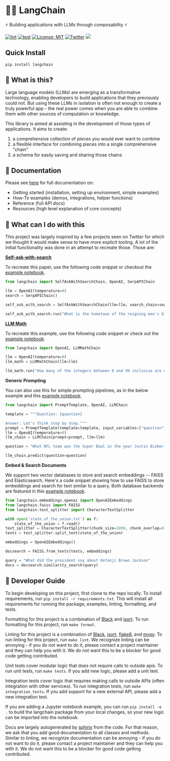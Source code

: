 # 🦜️🔗 LangChain

⚡ Building applications with LLMs through composability ⚡

[![lint](https://github.com/hwchase17/langchain/actions/workflows/lint.yml/badge.svg)](https://github.com/hwchase17/langchain/actions/workflows/lint.yml) [![test](https://github.com/hwchase17/langchain/actions/workflows/test.yml/badge.svg)](https://github.com/hwchase17/langchain/actions/workflows/test.yml) [![License: MIT](https://img.shields.io/badge/License-MIT-yellow.svg)](https://opensource.org/licenses/MIT) [![Twitter](https://img.shields.io/twitter/url/https/twitter.com/langchainai.svg?style=social&label=Follow%20%40LangChainAI)](https://twitter.com/langchainai) [![](https://dcbadge.vercel.app/api/server/6adMQxSpJS?compact=true&style=flat)](https://discord.gg/6adMQxSpJS)

## Quick Install

`pip install langchain`

## 🤔 What is this?

Large language models (LLMs) are emerging as a transformative technology, enabling
developers to build applications that they previously could not.
But using these LLMs in isolation is often not enough to
create a truly powerful app - the real power comes when you are able to
combine them with other sources of computation or knowledge.

This library is aimed at assisting in the development of those types of applications.
It aims to create:

1. a comprehensive collection of pieces you would ever want to combine
2. a flexible interface for combining pieces into a single comprehensive "chain"
3. a schema for easily saving and sharing those chains

## 📖 Documentation

Please see [here](https://langchain.readthedocs.io/en/latest/?) for full documentation on:
- Getting started (installation, setting up environment, simple examples)
- How-To examples (demos, integrations, helper functions)
- Reference (full API docs)
- Resources (high level explanation of core concepts)

## 🚀 What can I do with this

This project was largely inspired by a few projects seen on Twitter for which we thought it would make sense to have more explicit tooling. A lot of the initial functionality was done in an attempt to recreate those. Those are:

**[Self-ask-with-search](https://ofir.io/self-ask.pdf)**

To recreate this paper, use the following code snippet or checkout the [example notebook](https://github.com/hwchase17/langchain/blob/master/examples/self_ask_with_search.ipynb).

```python
from langchain import SelfAskWithSearchChain, OpenAI, SerpAPIChain

llm = OpenAI(temperature=0)
search = SerpAPIChain()

self_ask_with_search = SelfAskWithSearchChain(llm=llm, search_chain=search)

self_ask_with_search.run("What is the hometown of the reigning men's U.S. Open champion?")
```

**[LLM Math](https://twitter.com/amasad/status/1568824744367259648?s=20&t=-7wxpXBJinPgDuyHLouP1w)**

To recreate this example, use the following code snippet or check out the [example notebook](https://github.com/hwchase17/langchain/blob/master/examples/llm_math.ipynb).

```python
from langchain import OpenAI, LLMMathChain

llm = OpenAI(temperature=0)
llm_math = LLMMathChain(llm=llm)

llm_math.run("How many of the integers between 0 and 99 inclusive are divisible by 8?")
```

**Generic Prompting**

You can also use this for simple prompting pipelines, as in the below example and this [example notebook](https://github.com/hwchase17/langchain/blob/master/examples/simple_prompts.ipynb).

```python
from langchain import PromptTemplate, OpenAI, LLMChain

template = """Question: {question}

Answer: Let's think step by step."""
prompt = PromptTemplate(template=template, input_variables=["question"])
llm = OpenAI(temperature=0)
llm_chain = LLMChain(prompt=prompt, llm=llm)

question = "What NFL team won the Super Bowl in the year Justin Bieber was born?"

llm_chain.predict(question=question)
```

**Embed & Search Documents**

We support two vector databases to store and search embeddings -- FAISS and Elasticsearch. Here's a code snippet showing how to use FAISS to store embeddings and search for text similar to a query. Both database backends are featured in this [example notebook](https://github.com/hwchase17/langchain/blob/master/examples/embeddings.ipynb).

```python
from langchain.embeddings.openai import OpenAIEmbeddings
from langchain.faiss import FAISS
from langchain.text_splitter import CharacterTextSplitter

with open('state_of_the_union.txt') as f:
    state_of_the_union = f.read()
text_splitter = CharacterTextSplitter(chunk_size=1000, chunk_overlap=0)
texts = text_splitter.split_text(state_of_the_union)

embeddings = OpenAIEmbeddings()

docsearch = FAISS.from_texts(texts, embeddings)

query = "What did the president say about Ketanji Brown Jackson"
docs = docsearch.similarity_search(query)
```

## 🤖 Developer Guide

To begin developing on this project, first clone to the repo locally.
To install requirements, run `pip install -r requirements.txt`.
This will install all requirements for running the package, examples, linting, formatting, and tests.

Formatting for this project is a combination of [Black](https://black.readthedocs.io/en/stable/) and [isort](https://pycqa.github.io/isort/).
To run formatting for this project, run `make format`.

Linting for this project is a combination of [Black](https://black.readthedocs.io/en/stable/), [isort](https://pycqa.github.io/isort/), [flake8](https://flake8.pycqa.org/en/latest/), and [mypy](http://mypy-lang.org/).
To run linting for this project, run `make lint`.
We recognize linting can be annoying - if you do not want to do it, please contact a project maintainer and they can help you with it. We do not want this to be a blocker for good code getting contributed.

Unit tests cover modular logic that does not require calls to outside apis.
To run unit tests, run `make tests`.
If you add new logic, please add a unit test.

Integration tests cover logic that requires making calls to outside APIs (often integration with other services).
To run integration tests, run `make integration_tests`.
If you add support for a new external API, please add a new integration test.

If you are adding a Jupyter notebook example, you can run `pip install -e .` to build the langchain package from your local changes, so your new logic can be imported into the notebook.

Docs are largely autogenerated by [sphinx](https://www.sphinx-doc.org/en/master/) from the code.
For that reason, we ask that you add good documentation to all classes and methods.
Similar to linting, we recognize documentation can be annoying - if you do not want to do it, please contact a project maintainer and they can help you with it. We do not want this to be a blocker for good code getting contributed.
